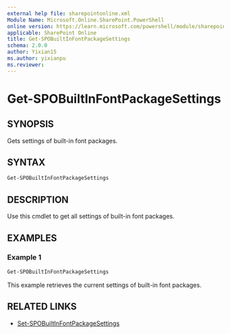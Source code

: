 ```yaml
---
external help file: sharepointonline.xml
Module Name: Microsoft.Online.SharePoint.PowerShell
online version: https://learn.microsoft.com/powershell/module/sharepoint-online/get-spobuiltinfontpackagesettings
applicable: SharePoint Online
title: Get-SPOBuiltInFontPackageSettings
schema: 2.0.0
author: Yixian15
ms.author: yixianpu
ms.reviewer:
---
```


# Get-SPOBuiltInFontPackageSettings

## SYNOPSIS

Gets settings of built-in font packages.
 
## SYNTAX

```powershell
Get-SPOBuiltInFontPackageSettings
```

## DESCRIPTION

Use this cmdlet to get all settings of built-in font packages.

## EXAMPLES

### Example 1

```powershell
Get-SPOBuiltInFontPackageSettings
```

This example retrieves the current settings of built-in font packages.

## RELATED LINKS

- [Set-SPOBuiltInFontPackageSettings](./Set-SPOBuiltInFontPackageSettings.md)